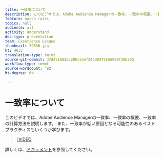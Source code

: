 ```yaml
---
title: 一致率について
description: このビデオでは、Adobe Audience Managerの一致率、一致率の概要、一致率の計算方法を説明します。 また、一致率が低い原因となる可能性のあるベストプラクティスもいくつか学びます。
feature: match rates
topics: null
audience: all
activity: understand
doc-type: presentation
team: Experience League
thumbnail: 29830.jpg
kt: 4033
translation-type: tm+mt
source-git-commit: d7d451683ac280ce3ef245384758b5989f28b265
workflow-type: tm+mt
source-wordcount: '92'
ht-degree: 0%

---
```



# 一致率について

このビデオでは、Adobe Audience Managerの一致率、一致率の概要、一致率の計算方法を説明します。 また、一致率が低い原因となる可能性のあるベストプラクティスもいくつか学びます。

>[!VIDEO](https://video.tv.adobe.com/v/29830/?quality=12)

詳しくは、[ドキュメント](https://docs.adobe.com/help/en/audience-manager/user-guide/features/addressable-audiences.html)を参照してください。
